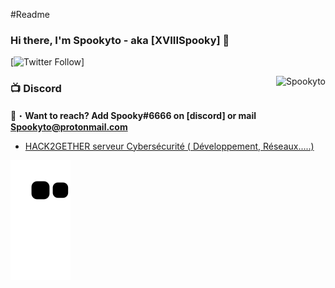 #Readme

### Hi there, I'm Spookyto - aka [XVIIISpooky] 👋 
[![Twitter Follow](https://img.shields.io/twitter/follow/XVIIISpooky?color=1DA1F2&logo=twitter&style=for-the-badge)] 

</a><img align="right" src="https://github-readme-stats.vercel.app/api/top-langs?username=Spookyto&count_private=true&hide=procfile&theme=dark&border_color=000000&cache_seconds=1800&layout=compact&langs_count=10&custom_title=Most Used Coding Languages" alt="Spookyto" /> </p>
### 📺 Discord 

<!-- discord -->
📩・**Want to reach? Add Spooky#6666 on [discord] or mail Spookyto@protonmail.com**
- [HACK2GETHER serveur  Cybersécurité ( Développement, Réseaux.....) ](https://discord.gg/K5cVECrMYs)

<a href="" target="_blank"><img src="https://github.com/rafaballerini/rafaballerini/blob/output/github-contribution-grid-snake.svg" alt="sneke"></a>
